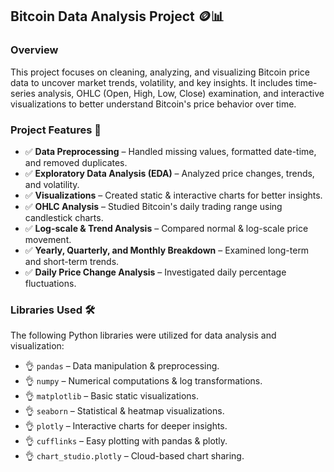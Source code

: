 ## Bitcoin Data Analysis Project 🪙📊

### Overview
This project focuses on cleaning, analyzing, and visualizing Bitcoin price data to uncover market trends, volatility, and key insights. It includes time-series analysis, OHLC (Open, High, Low, Close) examination, and interactive visualizations to better understand Bitcoin's price behavior over time.

### Project Features 🚀
- ✅ **Data Preprocessing** – Handled missing values, formatted date-time, and removed duplicates.
- ✅ **Exploratory Data Analysis (EDA)** – Analyzed price changes, trends, and volatility.
- ✅ **Visualizations** – Created static & interactive charts for better insights.
- ✅ **OHLC Analysis** – Studied Bitcoin's daily trading range using candlestick charts.
- ✅ **Log-scale & Trend Analysis** – Compared normal & log-scale price movement.
- ✅ **Yearly, Quarterly, and Monthly Breakdown** – Examined long-term and short-term trends.
- ✅ **Daily Price Change Analysis** – Investigated daily percentage fluctuations.

### Libraries Used 🛠️
The following Python libraries were utilized for data analysis and visualization:
- 👌 `pandas` – Data manipulation & preprocessing.
- 👌 `numpy` – Numerical computations & log transformations.
- 👌 `matplotlib` – Basic static visualizations.
- 👌 `seaborn` – Statistical & heatmap visualizations.
- 👌 `plotly` – Interactive charts for deeper insights.
- 👌 `cufflinks` – Easy plotting with pandas & plotly.
- 👌 `chart_studio.plotly` – Cloud-based chart sharing.
